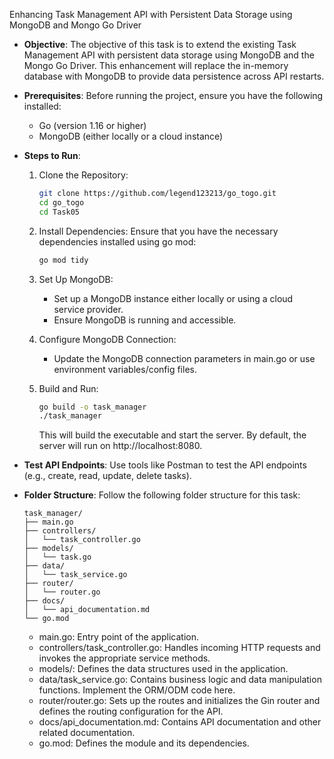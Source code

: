 Enhancing Task Management API with Persistent Data Storage using MongoDB and Mongo Go Driver
- **Objective**: The objective of this task is to extend the existing Task Management API with persistent data storage using MongoDB and the Mongo Go Driver. This enhancement will replace the in-memory database with MongoDB to provide data persistence across API restarts.

- **Prerequisites**: Before running the project, ensure you have the following installed:
   - Go (version 1.16 or higher)
   - MongoDB (either locally or a cloud instance)

- **Steps to Run**:
   1. Clone the Repository:
       ```bash
       git clone https://github.com/legend123213/go_togo.git
       cd go_togo
       cd Task05
       ```

   2. Install Dependencies: Ensure that you have the necessary dependencies installed using go mod:
       ```bash
       go mod tidy
       ```

   3. Set Up MongoDB:
       - Set up a MongoDB instance either locally or using a cloud service provider.
       - Ensure MongoDB is running and accessible.

   4. Configure MongoDB Connection:
       - Update the MongoDB connection parameters in main.go or use environment variables/config files.

   5. Build and Run:
       ```bash
       go build -o task_manager
       ./task_manager
       ```
       This will build the executable and start the server. By default, the server will run on http://localhost:8080.

- **Test API Endpoints**: Use tools like Postman to test the API endpoints (e.g., create, read, update, delete tasks).

- **Folder Structure**: Follow the following folder structure for this task:
   ```
   task_manager/
   ├── main.go
   ├── controllers/
   │   └── task_controller.go
   ├── models/
   │   └── task.go
   ├── data/
   │   └── task_service.go
   ├── router/
   │   └── router.go
   ├── docs/
   │   └── api_documentation.md
   └── go.mod
   ```
   - main.go: Entry point of the application.
   - controllers/task_controller.go: Handles incoming HTTP requests and invokes the appropriate service methods.
   - models/: Defines the data structures used in the application.
   - data/task_service.go: Contains business logic and data manipulation functions. Implement the ORM/ODM code here.
   - router/router.go: Sets up the routes and initializes the Gin router and defines the routing configuration for the API.
   - docs/api_documentation.md: Contains API documentation and other related documentation.
   - go.mod: Defines the module and its dependencies.
